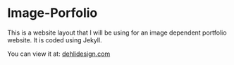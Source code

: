 Image-Porfolio
==============

This is a website layout that I will be using for an image dependent portfolio website. It is coded using Jekyll.

You can view it at: [dehlidesign.com](dehlidesign.com)
